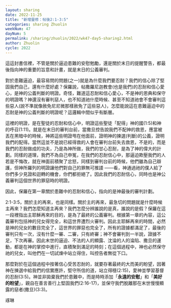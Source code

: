 ```yaml
---
layout: sharing
date: 2022-11-25
title: "新增靈修：帖後2:1-3:5"
categories: sharing Zhuolin
weekNum: 47
dayNum: 5
permalink: /sharing/zhuolin/2022/wk47-day5-sharing2.html
author: Zhuolin
cycle: 2022
---
```


這這封書信裡，不管是關於逼迫患難的安慰勉勵，還是關於末日的提醒警告，都最後指向神的重要的旨意和計畫，就是末日的公義審判。  

對於患難逼迫，最容易問的問題(之一)就是為什麼我們要忍耐？我們的信心除了堅固我們自己，還有什麼好處？保羅說，帖撒羅尼迦教會(也是我們)的忍耐和信心愛心，是神的公義判斷的明證。奇怪，難道這忍耐和信心愛心，不是神的恩典和保守的明證嗎？神還沒有審判惡人，也不知道祂什麼時候、甚至不知道祂會不會審判這些惡人(說不準就像赦免尼尼微那樣赦免了這些惡人)，怎麼能說這在患難逼迫中的忍耐是神的公義判斷的明證呢？這邏輯中間似乎有斷層。  

這裡的明證，是在聖徒的忍耐和信心中，明證這些聖徒「配得」神的國(1:5)和神的呼召(1:11)。就是在末日的審判台前，當撒旦控告說我們不配神的救恩，應當被丟在黑暗中的時候，神將這些明證甩在他面前，證明神的揀選(判斷)的公義，證明我們的配得。當然這並不是說已經得救的人會在審判台前失去救恩，不是的，而是我們的忍耐做成的功夫，乃是為神所做，我們的甘心忍耐，是為了神的偉大的計劃。同樣的道理，我們不為自己申冤，在我們的忍耐信心中，那逼迫欺壓我們的人若是不悔改，就在神面前積聚了忿怒，同樣到審判台前的時候，他們雖為自己辯護，但神所羅列的明證讓他們對自己的罪無可推諉 ——看，神通過祂的僕人給了你們多少見證和迴轉的機會，你們都拒絕了。因此我們的忍耐信心，同時也是神公義審判這個世界的罪惡時的明證。  

因此，保羅在第一章關於患難中的忍耐和信心，指向的是神最後的審判計劃。  

2:1-3:5，關於主的再來，也是同樣。關於主的再來，最急切的問題就是什麼時候主再來？我們怎麼知道主再來？我們怎麼分辨誰說的是真，誰說的是假？保羅在這一段裡指出主耶穌再來的目的，是為了最終的公義審判。根據第一章的內容，這公義審判包括神的兒女得完全，和這世界遭烈火審判。因此主耶穌再來的時間，必然是神的兒女的數目完全了，這世界的罪惡也完全了，所有的證據都滿足了，最後的審判只有一次，沒有什麼一審、二審，只有終審；神不會審判到一半說，證據不足，下次再審。因此末世的逼迫、不法的人的顯露、沈淪的人的淪陷、撒旦的運動，都是在神的掌控中進行，直積聚到滿足的時刻；在這個過程中，神也必然保守祂的兒女，叫他們在一切試煉中站立得住，叫控告者無從下口。  

那麼對於在這個過程中按著信心受苦忍耐的，就要存著最終的大而美的盼望，因著神在揀選中給我們的信實應許，堅守所信的道，站立得穩(2:15)，愛神並學習基督的忍耐(3:5)。神並非拋棄我們於患難中，而是時時添加「**永遠的安慰**」和「**美好的盼望**」，親自在善言善行上堅固我們(2:16-17)，並保守我們脫離那在末世慢慢顯露的惡者(撒旦)(3:3)。  

琢琳  
